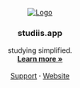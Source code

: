<!-- PROJECT LOGO -->
<p align="center">
  <a href="https://github.com/studiisapp">
   <img src="https://pbs.twimg.com/profile_banners/1888257185907392512/1739062404/1500x500" alt="Logo">
  </a>

  <h3 align="center">studiis.app</h3>

  <p align="center">
    studying simplified.
    <br />
    <a href="https://studiis.app"><strong>Learn more »</strong></a>
    <br />
    <br />
    <a href="https://studiis.app/support">Support</a>
    ·
    <a href="https://studiis.app">Website</a>
  </p>
</p>
